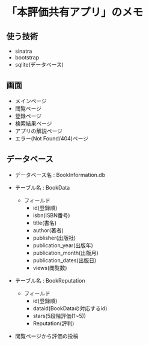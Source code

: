 # 「本評価共有アプリ」のメモ

## 使う技術
* sinatra
* bootstrap
* sqlite(データベース)

## 画面
* メインページ
* 閲覧ページ
* 登録ページ
* 検索結果ページ
* アプリの解説ページ
* エラー(Not Found/404)ページ

## データベース
* データベース名   :   BookInformation.db
* テーブル名 :   BookData
    * フィールド
        * id(登録順)
        * isbn(ISBN番号)
        * title(書名)
        * author(著者)
        * publisher(出版社)
        * publication_year(出版年)
        * publication_month(出版月)
        * publication_dates(出版日)
        * views(閲覧数)
* テーブル名 :   BookReputation
    * フィールド
        * id(登録順)
        * dataid(BookDataの対応するid)
        * stars(5段階評価(1~5))
        * Reputation(評判)

* 閲覧ページから評価の投稿